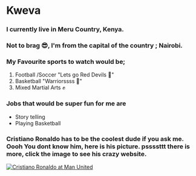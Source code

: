 
# Kweva

### I currently live in Meru Country, Kenya.

### Not to brag :sunglasses:, I'm from the capital of the country ; Nairobi.

### My Favourite sports to watch would be;

1. Football /Soccer "Lets go Red Devils :muscle:"
2. Basketball "Warriorssss :loudspeaker:"
3. Mixed Martial Arts :fist:

### Jobs that would be super fun for me are
- Story telling
- Playing Basketball

### Cristiano Ronaldo has to be the coolest dude if you ask me. Oooh You dont know him, here is his picture. pssssttt there is more, click the image to see his crazy website.

[![Cristiano Ronaldo at Man United](https://assets.goal.com/images/v3/blt6ea1b2eba9eb2bc9/ronaldo.jpg?auto=webp&format=pjpg&width=640&quality=60)](https://www.cristianoronaldo.com/#cr7)

